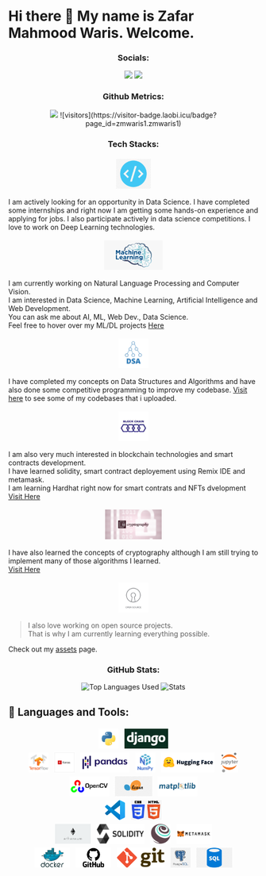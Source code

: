 # Hi there 👋  My name is Zafar Mahmood Waris. Welcome.


<h3 align="center">Socials:</h3>
<p align ="center">
<a href = "https://twitter.com/Zmwaris" alt = "Twitter"><img src ="https://img.shields.io/badge/twitter-ZMWARIS-1da1f2.svg?&style=for-the-badge&logo=twitter"></a>
<a href = "https://www.linkedin.com/in/zafar-waris-b65391125/" alt = "Twitter"><img src ="https://img.shields.io/badge/linkedin-Zafar%20Waris-0a66c2.svg?&style=for-the-badge&logo=linkedin"></a>
</p>

<h3 align="center">Github Metrics:</h3>
<p align = "center">
<img src = "https://img.shields.io/github/followers/zmwaris1?label=Follow&style=flat">
![visitors](https://visitor-badge.laobi.icu/badge?page_id=zmwaris1.zmwaris1)
</p>

<h3 align="center">Tech Stacks:</h3>
<p align = "center">
<img src = "https://github.com/zmwaris1/logos/blob/main/170-1706361_web-development-icon-web-development-logo-png-transparent.png" alt = "WebD" height="60" style="vertical-align:top; margin:4px"><br/>
</p>

I am actively looking for an opportunity in Data Science. I have completed some internships and right now I am getting some hands-on experience and applying for jobs. I also participate actively in data science competitions. I love to work on Deep Learning technologies.

<p align = "center">
<img src = "https://github.com/zmwaris1/logos/blob/main/346-3460443_machine-learning-course-near-me-machine-learning-logo.png" alt = "ML/AI" height="60" style="vertical-align:top; margin:4px"><br/>
</p>

I am currently working on Natural Language Processing and Computer Vision.<br/>
I am interested in Data Science, Machine Learning, Artificial Intelligence and Web Development.<br/>
You can ask me about AI, ML, Web Dev., Data Science.<br/>
Feel free to hover over my ML/DL projects [Here](https://github.com/zmwaris1/zmwaris)<br/>

<p align = "center">
<img src = "https://github.com/zmwaris1/logos/blob/main/unnamed.png" alt = "DSA" height="60" style="vertical-align:top; margin:4px"><br/>
</p>

I have completed my concepts on Data Structures and Algorithms and have also done some competitive programming to improve my codebase. [Visit here](https://github.com/zmwaris1/LeetHub) to see some of my codebases that i uploaded.

<p align = "center">
<img src = "https://github.com/zmwaris1/logos/blob/main/images.png" alt = "Blockchain" height="60" style="vertical-align:top; margin:4px"><br/>
</p>

I am also very much interested in blockchain technologies and smart contracts development.<br/>
I have learned solidity, smart contract deployement using Remix IDE and metamask.<br/>
I am learning Hardhat right now for smart contrats and NFTs dvelopment<br/>
[Visit Here](https://github.com/zmwaris1/Blockchian-Projects)

<p align = "center">
<img src = "https://github.com/zmwaris1/logos/blob/main/cryptography-logo-social.png" alt = "Cryptography" height="60" style="vertical-align:top; margin:4px"><br/>
</p>

I have also learned the concepts of cryptography although I am still trying to implement many of those algorithms I learned.<br/>
[Visit Here](https://github.com/zmwaris1/Cryptography)

<p align = "center">
<img src = "https://github.com/zmwaris1/logos/blob/main/360_F_237307812_ha3m30C3P2S3b4bvikpBVeKgz7ELTmu0.jpg" alt = "Open Source" height="60" style="vertical-align:top; margin:4px"><br/>
</p>

> I also love working on open source projects.<br/> 
That is why I am currently learning everything possible.<br/>

Check out my [assets](https://github.com/zmwaris1/assets) page.

<h3 align="center">GitHub Stats:</h3>
<p align= "center">
<img src ="https://github-readme-stats.vercel.app/api/top-langs/?username=zmwaris1&theme=tokyonight" alt = "Top Languages Used" height= "250">
<img src ="https://github-readme-stats.vercel.app/api?username=zmwaris1&show_icons=true&theme=tokyonight" alt = "Stats" height="250" width="500">
</p>

## 🧰 Languages and Tools:
<p align="center">
<img src="https://raw.githubusercontent.com/github/explore/80688e429a7d4ef2fca1e82350fe8e3517d3494d/topics/python/python.png" alt="Python" height="40" style="vertical-align:top; margin:4px">
<img src="https://github.com/zmwaris1/logos/blob/main/django-logo-negative.png" alt="Django" height="40" style="vertical-align:top; margin:4px"><br/>
<img src="https://raw.githubusercontent.com/github/explore/80688e429a7d4ef2fca1e82350fe8e3517d3494d/topics/tensorflow/tensorflow.png" alt="Tensorflow" height="40" style="vertical-align:top; margin:4px">
<img src="https://github.com/zmwaris1/logos/blob/main/keras-logo.png" alt="Keras" height="40" style="vertical-align:top; margin:4px">
<img src="https://github.com/zmwaris1/logos/blob/main/Pandas_logo.svg.png" alt="Pandas" height="40" style="vertical-align:top; margin:4px">
<img src="https://github.com/zmwaris1/logos/blob/main/105040771-43887300-5a88-11eb-9f01-bee100b9ef22.png" alt="Numpy" height="40" style="vertical-align:top; margin:4px">
<img src="https://github.com/zmwaris1/logos/blob/main/6308b84661b3e2a522f01468.png" alt="Hugging Face" height="40" style="vertical-align:top; margin:4px">
<img src="https://github.com/zmwaris1/logos/blob/main/640px-Jupyter_logo.svg.png" alt="Jupyter" height="40" style="vertical-align:top; margin:4px">
<img src="https://github.com/zmwaris1/logos/blob/main/opencv_logo_icon_170888.png" alt="OpenCV" height="40" style="vertical-align:top; margin:4px">
<img src="https://github.com/zmwaris1/logos/blob/main/png-clipart-scikit-learn-python-scikit-logo-brand-learning-text-computer.png" alt="sickit-learn" height="40" style="vertical-align:top; margin:4px">
<img src="https://github.com/zmwaris1/logos/blob/main/tutorial_matplotlib.png" alt="matplotlib" height="40" style="vertical-align:top; margin:4px"><br/>
<img src="https://raw.githubusercontent.com/github/explore/80688e429a7d4ef2fca1e82350fe8e3517d3494d/topics/visual-studio-code/visual-studio-code.png" alt="VS Code" height="40" style="vertical-align:top; margin:4px">
<img src="https://github.com/zmwaris1/logos/blob/main/206-2069813_file-css-and-html-css-logo-svg-hd.png" alt="HTML5 CSS3" height="40" style="vertical-align:top; margin:4px">
<br/>
<img src="https://github.com/zmwaris1/logos/blob/main/ethereum-logo-portrait-black-gray.png" alt="Ethereum" height="40" style="vertical-align:top; margin:4px">
<img src="https://github.com/zmwaris1/logos/blob/main/68747470733a2f2f656e2e626974636f696e77696b692e6f72672f75706c6f61642f656e2f696d616765732f7468756d622f642f64352f536f6c69646974792e706e672f34303070782d536f6c69646974792e706e67.png" alt="Solidity" height="40" style="vertical-align:top; margin:4px">
<img src="https://github.com/zmwaris1/logos/blob/main/logo.png" alt="Truffle" height="40" style="vertical-align:top; margin:4px">
<img src="https://github.com/zmwaris1/logos/blob/main/MetaMask-Emblem.png" alt="Metamask" height="40" style="vertical-align:top; margin:4px"><br/>
<img src="https://github.com/zmwaris1/logos/blob/main/Docker-Logo-2013.png" alt="Docker" height="40" style="vertical-align:top; margin:4px">
<img src="https://github.com/zmwaris1/logos/blob/main/GitHub-logo.png" alt="Github" height="40" style="vertical-align:top; margin:4px">
<img src="https://github.com/zmwaris1/logos/blob/main/1024px-Git-logo.svg.png" alt="Git" height="40" style="vertical-align:top; margin:4px">
<img src="https://github.com/zmwaris1/logos/blob/main/png-transparent-postgresql-logo-computer-software-database-open-source-s-text-head-snout.png" alt="PostgreSQL" height="40" style="vertical-align:top; margin:4px">
<img src="https://github.com/zmwaris1/logos/blob/main/png-transparent-sql-logo-illustration-microsoft-azure-sql-database-microsoft-sql-server-database-blue-text-logo.png" alt="SQL" height="40" style="vertical-align:top; margin:4px">
</p>
